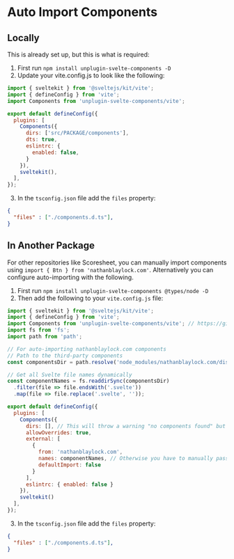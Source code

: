 # Auto Import Components

## Locally

This is already set up, but this is what is required:

1. First run `npm install unplugin-svelte-components -D`
2. Update your vite.config.js to look like the following:

```js
import { sveltekit } from '@sveltejs/kit/vite';
import { defineConfig } from 'vite';
import Components from 'unplugin-svelte-components/vite';

export default defineConfig({
  plugins: [
    Components({
      dirs: ['src/PACKAGE/components'],
      dts: true,
      eslintrc: {
        enabled: false,
      }
    }),
    sveltekit(),
  ],
});
```

3. In the `tsconfig.json` file add the `files` property:

```json
{
  "files" : ["./components.d.ts"],
}
```

## In Another Package

For other repositories like Scoresheet, you can manually import components using `import { Btn } from 'nathanblaylock.com'`. Alternatively you can configure auto-importing with the following.

1. First run `npm install unplugin-svelte-components @types/node -D`
2. Then add the following to your `vite.config.js` file:

```js
import { sveltekit } from '@sveltejs/kit/vite';
import { defineConfig } from 'vite';
import Components from 'unplugin-svelte-components/vite'; // https://github.com/Mohamed-Kaizen/unplugin-svelte-components
import fs from 'fs';
import path from 'path';

// For auto-importing nathanblaylock.com components
// Path to the third-party components
const componentsDir = path.resolve('node_modules/nathanblaylock.com/dist/');

// Get all Svelte file names dynamically
const componentNames = fs.readdirSync(componentsDir)
  .filter(file => file.endsWith('.svelte'))
  .map(file => file.replace('.svelte', ''));

export default defineConfig({
  plugins: [
    Components({
      dirs: [], // This will throw a warning "no components found" but that is just for local files.
      allowOverrides: true,
      external: [
        {
          from: 'nathanblaylock.com',
          names: componentNames, // Otherwise you have to manually pass in components you want auto-imported.
          defaultImport: false
        }
      ],
      eslintrc: { enabled: false }
    }),
    sveltekit()
  ],
});
```

3. In the `tsconfig.json` file add the `files` property:

```json
{
  "files" : ["./components.d.ts"],
}
```